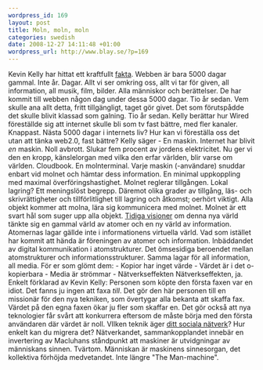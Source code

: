 ```yaml
--- 
wordpress_id: 169 
layout: post
title: Moln, moln, moln 
categories: swedish 
date: 2008-12-27 14:11:48 +01:00 
wordpress_url: http://www.blay.se/?p=169 
---
```


Kevin Kelly har hittat ett kraftfullt [fakta](http://www.youtube.com/watch?v=1S0-S36pMo4). Webben är bara 5000 dagar gammal. Inte år. Dagar. Allt vi ser omkring oss, allt vi tar för given, all information, all musik, film, bilder. Alla människor och berättelser. De har kommit till webben någon dag under dessa 5000 dagar. Tio år sedan. Vem skulle ana allt detta, fritt tillgängligt, taget gör givet. Det som förutspådde det skulle blivit klassad som galning. Tio år sedan. Kelly berättar hur Wired föreställde sig att internet skulle bli som tv fast bättre, med fler kanaler. Knappast. Nästa 5000 dagar i internets liv? Hur kan vi föreställa oss det utan att tänka web2.0, fast bättre? Kelly säger - En maskin. Internet har blivit *en* maskin. Noll avbrott. Slukar fem procent av jordens elektricitet. Nu ger vi den en kropp, känslelorgan med vilka den erfar världen, blir varse om världen. Cloudbook. En molnterminal. Varje maskin (-användare) snuddar enbart vid molnet och hämtar dess information. En minimal uppkoppling med maximal överföringshastighet. Molnet reglerar tillgången. Lokal lagring? Ett meningslöst begrepp. Däremot olika grader av tillgång, läs- och skrivrättigheter och tillförlitlighet till lagring och åtkomst; oerhört viktigt. Alla objekt kommer att molna, lära sig kommunicera med molnet. Molnet är ett svart hål som suger upp alla objekt. [Tidiga visioner](homes.eff.org/~barlow/Declaration-Final.html) om denna nya värld tänkte sig en gammal värld av atomer och en ny värld av information. Atomernas lagar gällde inte i informationens virtuella värld. Vad som istället har kommit att hända är föreningen av atomer och information. Inbäddandet av digital kommunikation i atomstrukturer. Det ömsesidiga beroendet mellan atomstrukturer och informationsstrukturer. Samma lagar för all information, all media. För er som glömt dem: - Kopior har inget värde - Värdet är i det o-kopierbara - Media är strömmar - Nätverkseffekten Nätverkseffekten, ja. Enkelt förklarad av Kevin Kelly: Personen som köpte den första faxen var en idiot. Det fanns ju ingen att faxa *till*. Det gör den här personen till en missionär för den nya tekniken, som övertygar alla bekanta att skaffa fax. Värdet på den egna faxen ökar ju fler som skaffar en. Det gör också att nya teknologier får svårt att konkurrera eftersom de måste börja med den första användaren där värdet är noll. VIlken teknik äger [ditt sociala nätverk](http://www.facebook.com)? Hur enkelt kan du migrera det? Nätverkandet, sammankopplandet innebär en invertering av Macluhans ståndpunkt att maskiner är utvidgningar av människans sinnen. Tvärtom. Människan är maskinens sinnesorgan, det kollektiva förhöjda medvetandet. Inte längre "The Man-machine". 